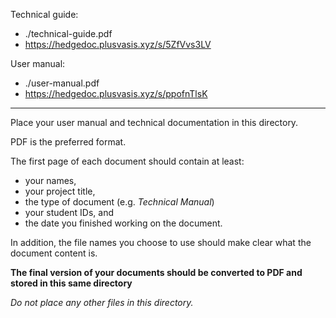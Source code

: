 Technical guide:
- ./technical-guide.pdf
- https://hedgedoc.plusvasis.xyz/s/5ZfVvs3LV  

User manual:
- ./user-manual.pdf
- https://hedgedoc.plusvasis.xyz/s/ppofnTlsK

---

Place your user manual and technical documentation in this directory.

PDF is the preferred format.

The first page of each document should contain at least:

- your names,
- your project title,
- the type of document (e.g. *Technical Manual*)
- your student IDs, and
- the date you finished working on the document.

In addition, the file names you choose to use should make clear what the document content is.

**The final version of your documents should be converted to PDF and stored in this same directory**

*Do not place any other files in this directory.*
